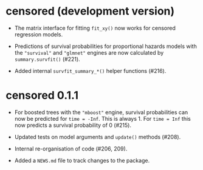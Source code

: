 # censored (development version)

* The matrix interface for fitting `fit_xy()` now works for censored regression models.

* Predictions of survival probabilities for proportional hazards models with the `"survival"` and `"glmnet"` engines are now calculated by `summary.survfit()` (#221).

* Added internal `survfit_summary_*()` helper functions (#216).


# censored 0.1.1

* For boosted trees with the `"mboost"` engine, survival probabilities can now be predicted for `time = -Inf`. This is always 1. For `time = Inf` this now predicts a survival probability of 0 (#215).

* Updated tests on model arguments and `update()` methods (#208).

* Internal re-organisation of code (#206, 209).

* Added a `NEWS.md` file to track changes to the package.
